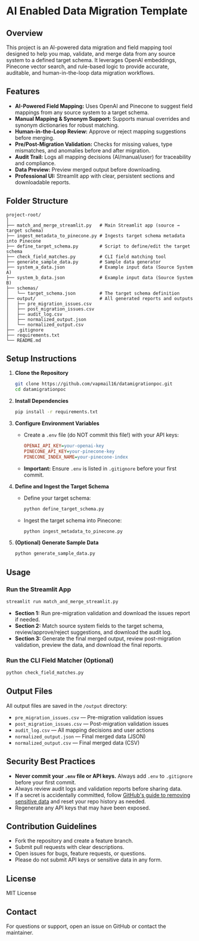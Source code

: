 # AI Enabled Data Migration Template

## Overview

This project is an AI-powered data migration and field mapping tool designed to help you map, validate, and merge data from any source system to a defined target schema. It leverages OpenAI embeddings, Pinecone vector search, and rule-based logic to provide accurate, auditable, and human-in-the-loop data migration workflows.

## Features
- **AI-Powered Field Mapping:** Uses OpenAI and Pinecone to suggest field mappings from any source system to a target schema.
- **Manual Mapping & Synonym Support:** Supports manual overrides and synonym dictionaries for robust matching.
- **Human-in-the-Loop Review:** Approve or reject mapping suggestions before merging.
- **Pre/Post-Migration Validation:** Checks for missing values, type mismatches, and anomalies before and after migration.
- **Audit Trail:** Logs all mapping decisions (AI/manual/user) for traceability and compliance.
- **Data Preview:** Preview merged output before downloading.
- **Professional UI:** Streamlit app with clear, persistent sections and downloadable reports.

## Folder Structure
```
project-root/
│
├── match_and_merge_streamlit.py   # Main Streamlit app (source → target schema)
├── ingest_metadata_to_pinecone.py # Ingests target schema metadata into Pinecone
├── define_target_schema.py        # Script to define/edit the target schema
├── check_field_matches.py         # CLI field matching tool
├── generate_sample_data.py        # Sample data generator
├── system_a_data.json             # Example input data (Source System A)
├── system_b_data.json             # Example input data (Source System B)
├── schemas/
│   └── target_schema.json         # The target schema definition
├── output/                        # All generated reports and outputs
│   ├── pre_migration_issues.csv
│   ├── post_migration_issues.csv
│   ├── audit_log.csv
│   ├── normalized_output.json
│   └── normalized_output.csv
├── .gitignore
├── requirements.txt
└── README.md
```

## Setup Instructions

1. **Clone the Repository**
   ```bash
   git clone https://github.com/vapmail16/datamigrationpoc.git
   cd datamigrationpoc
   ```

2. **Install Dependencies**
   ```bash
   pip install -r requirements.txt
   ```

3. **Configure Environment Variables**
   - Create a `.env` file (do NOT commit this file!) with your API keys:
     ```ini
     OPENAI_API_KEY=your-openai-key
     PINECONE_API_KEY=your-pinecone-key
     PINECONE_INDEX_NAME=your-pinecone-index
     ```
   - **Important:** Ensure `.env` is listed in `.gitignore` before your first commit.

4. **Define and Ingest the Target Schema**
   - Define your target schema:
     ```bash
     python define_target_schema.py
     ```
   - Ingest the target schema into Pinecone:
     ```bash
     python ingest_metadata_to_pinecone.py
     ```

5. **(Optional) Generate Sample Data**
   ```bash
   python generate_sample_data.py
   ```

## Usage

### Run the Streamlit App
```bash
streamlit run match_and_merge_streamlit.py
```

- **Section 1:** Run pre-migration validation and download the issues report if needed.
- **Section 2:** Match source system fields to the target schema, review/approve/reject suggestions, and download the audit log.
- **Section 3:** Generate the final merged output, review post-migration validation, preview the data, and download the final reports.

### Run the CLI Field Matcher (Optional)
```bash
python check_field_matches.py
```

## Output Files
All output files are saved in the `/output` directory:
- `pre_migration_issues.csv` — Pre-migration validation issues
- `post_migration_issues.csv` — Post-migration validation issues
- `audit_log.csv` — All mapping decisions and user actions
- `normalized_output.json` — Final merged data (JSON)
- `normalized_output.csv` — Final merged data (CSV)

## Security Best Practices
- **Never commit your `.env` file or API keys.** Always add `.env` to `.gitignore` before your first commit.
- Always review audit logs and validation reports before sharing data.
- If a secret is accidentally committed, follow [GitHub's guide to removing sensitive data](https://docs.github.com/en/authentication/keeping-your-account-and-data-secure/removing-sensitive-data-from-a-repository) and reset your repo history as needed.
- Regenerate any API keys that may have been exposed.

## Contribution Guidelines
- Fork the repository and create a feature branch.
- Submit pull requests with clear descriptions.
- Open issues for bugs, feature requests, or questions.
- Please do not submit API keys or sensitive data in any form.

## License
MIT License

## Contact
For questions or support, open an issue on GitHub or contact the maintainer. 